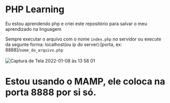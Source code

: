 # PHP Learning 
Eu estou aprendendo php e criei este repositório para salvar o meu aprendizado na linguagem

Sempre executar o arquivo com o nome `index.php` no servidor ou execute da segunte forma: localhost(ou ip do server):[porta, ex: 8888]/`nome_do_arquivo.php`
<br/>
<br/>
![Captura de Tela 2022-01-08 às 13 58 01](https://user-images.githubusercontent.com/71733368/148652823-507974c3-3dfe-41e1-a0a6-e77ba89b4b85.png)

# Estou usando o MAMP, ele coloca na porta 8888 por si só.
